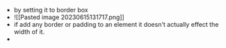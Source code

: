 - by  setting it to border box
- ![[Pasted image 20230615131717.png]]
- if add any border or padding to an element it doesn't actually effect the width of it.
- 